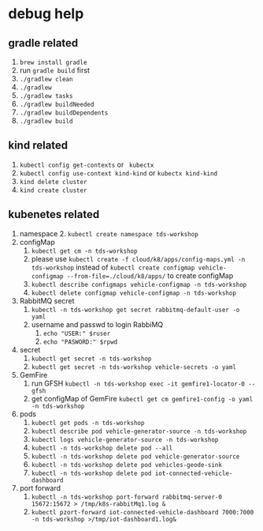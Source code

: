 # debug help

## gradle related
1. `brew install gradle`
1.  run `gradle build` first
1. `./gradlew clean`
1. `./gradlew`
1. `./gradlew tasks`
1. `./gradlew buildNeeded`
1. `./gradlew buildDependents`
1. `./gradlew build`

## kind related

1. `kubectl config get-contexts`  or    ` kubectx`
1. `kubectl config use-context kind-kind` or `kubectx kind-kind`
1. `kind delete cluster`
1. `kind create cluster` 

## kubenetes related
1. namespace
    2. `kubectl create namespace tds-workshop`
1. configMap
    1. `kubectl get cm -n tds-workshop`
    1. please use `kubectl create -f cloud/k8/apps/config-maps.yml -n tds-workshop` instead of `kubectl create configmap vehicle-configmap --from-file=./cloud/k8/apps/` to create configMap
    1. `kubectl describe configmaps vehicle-configmap -n tds-workshop`
    1. `kubectl delete configmap vehicle-configmap -n tds-workshop`
1. RabbitMQ secret
   1. `kubectl -n tds-workshop get secret rabbitmq-default-user -o yaml`
   1. username and passwd to login RabbiMQ
      1. `echo "USER:" $ruser`
      1. `echo "PASWORD:" $rpwd`
1. secret
    1. `kubectl get secret -n tds-workshop`
    1. `kubectl get secret -n tds-workshop vehicle-secrets -o yaml`
1. GemFire
    1. run GFSH `kubectl -n tds-workshop exec -it gemfire1-locator-0 -- gfsh`
    1. get configMap of GemFire `kubectl get cm gemfire1-config -o yaml -n tds-workshop`
1. pods
   1. `kubectl get pods -n tds-workshop`
   1. `kubectl describe pod vehicle-generator-source -n tds-workshop`
   1. `kubectl logs vehicle-generator-source -n tds-workshop`
   1. `kubectl -n tds-workshop delete pod --all`
   1. `kubectl -n tds-workshop delete pod vehicle-generator-source`
   1. `kubectl -n tds-workshop delete pod vehicles-geode-sink`
   1. `kubectl -n tds-workshop delete pod iot-connected-vehicle-dashboard`
1. port forward
   1. `kubectl -n tds-workshop port-forward rabbitmq-server-0 15672:15672 > /tmp/k8s-rabbitMq1.log &`
   1. `kubectl pzort-forward iot-connected-vehicle-dashboard 7000:7000 -n tds-workshop >/tmp/iot-dashboard1.log&`